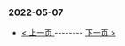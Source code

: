 ### 2022-05-07 
 

- [ < 上一页 ](https://github.com/able8/weibo-hot-record/blob/master/2022-05-06.md) -------- [ 下一页 > ](https://github.com/able8/weibo-hot-record/blob/master/2022-05-08.md)